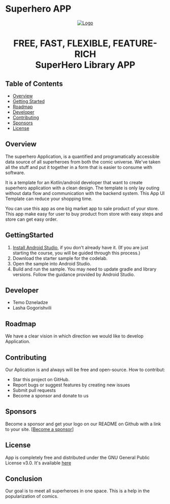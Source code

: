 # Superhero APP

<p align="center">
  <a href="#">
    <img src="https://finty-au.ap-south-1.linodeobjects.com/images/superhero-logo.height-80.png" alt="Logo">
  </a>
  <h1 align="center">FREE, FAST, FLEXIBLE, FEATURE-RICH
    <br />
    SuperHero Library APP</h1>
<!-- TABLE OF CONTENTS -->

## Table of Contents

- [Overview](#Overview)
- [Getting Started](#GettingStarted)
- [Roadmap](#roadmap)
- [Developer](#Developer)
- [Contributing](#contributing)
- [Sponsors](#sponsors)
- [License](#license)

## Overview

The superhero Application, is a quantified and programatically accessible data source of all superheroes from both the comic universe. We've taken all the stuff and put it together in a form that is easier to consume with software.

It is a template for an Kotlin/android developer that want to create superhero application with a
clean design. The template is only lay outing without data flow and communication with the backend
system. This App UI Template can reduce your shopping time.

You can use this app as one big market app to sale product of your store. This app make easy for
user to buy product from store with easy steps and store can get easy order.

## GettingStarted

1. [Install Android Studio](https://developer.android.com/studio/install.html),
   if you don't already have it. (If you are just starting the course, you will be guided
   through this process.)
2. Download the starter sample for the codelab.
3. Open the sample into Android Studio.
4. Build and run the sample. You may need to update gradle and library versions.
   Follow the guidance provided by Android Studio.

## Developer

- Temo Dzneladze
- Lasha Gogorishvili

## Roadmap

We have a clear vision in which direction we would like to develop Application.

## Contributing

Our Aplication is and always will be free and open-source. How to contribut:

- Star this project on GitHub.
- Report bugs or suggest features by creating new issues
- Submit pull requests
- Become a sponsor and donate to us

## Sponsors

Become a sponsor and get your logo on our README on Github with a link to your
site. [[Become a sponsor](https://help.unicef.org/ukraine-emergencyr)]

## License

App is completely free and distributed under the GNU General Public License v3.0. It's
available [here](https://source.android.com/setup/start/licenses)

## Conclusion

Our goal is to meet all superheroes in one space. This is a help in the popularization of comics.
